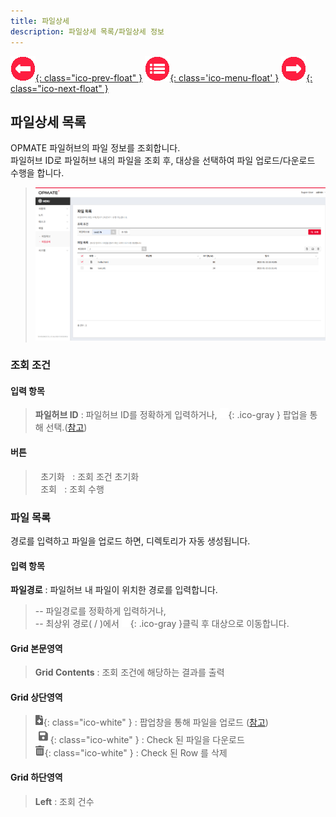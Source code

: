 ```yaml
---
title: 파일상세
description: 파일상세 목록/파일상세 정보
---
```


<link rel="stylesheet" type="text/css" href="../css/opme.css">

<!-- Defined -->
[file-lst]: img/file-lst.png
[ico-search]: img/icon/ico-search.png
[ico-del]: img/icon/ico-del.png
[ico-upload]: img/icon/ico-add.png
[ico-download]: img/icon/ico-save.png
[popup-filehub]: PopupFileHub.md
[popup-fileupload]: PopupFileUpload.md

<!-- Floating Menu -->
[prev]: FileHub.html "파일허브"
[menu]: index.html "목차"
[next]: AccessKey.html "엑세스키"
[ico-prev]: img/icon/ico-prev.png
[ico-menu]: img/icon/ico-menu.png
[ico-next]: img/icon/ico-next.png
[![이전][ico-prev]{: class="ico-prev-float" }][prev]
[![목차][ico-menu]{: class='ico-menu-float' }][menu]
[![다음][ico-next]{: class="ico-next-float" }][next]


## 파일상세 목록
OPMATE 파일허브의 파일 정보를 조회합니다.  
파일허브 ID로 파일허브 내의 파일을 조회 후, 대상을 선택하여 파일 업로드/다운로드 수행을 합니다.  


> ![파일상세 목록][file-lst]

### 조회 조건

#### 입력 항목
>**파일허브 ID** : 파일허브 ID를 정확하게 입력하거나, ![파일허브 조회][ico-search]{: .ico-gray } 팝업을 통해 선택.([참고][popup-filehub])  

#### 버튼
> <kbd class="btn-gray">&nbsp;초기화&nbsp;</kbd> : 조회 조건 초기화  
> <kbd class="btn-red">&nbsp;조회&nbsp;</kbd> : 조회 수행  
 
### 파일 목록
경로를 입력하고 파일을 업로드 하면, 디렉토리가 자동 생성됩니다.  

#### 입력 항목
**파일경로** : 파일허브 내 파일이 위치한 경로를 입력합니다.    
> -- 파일경로를 정확하게 입력하거나,   
> -- 최상위 경로( / )에서 ![파일경로 조회][ico-search]{: .ico-gray }클릭 후 대상으로 이동합니다.

#### Grid 본문영역
> **Grid Contents** : 조회 조건에 해당하는 결과를 출력    
 
#### Grid 상단영역  
> ![업로드][ico-upload]{: class="ico-white" } : 팝업창을 통해 파일을 업로드 ([참고][popup-fileupload])  
> ![다운로드][ico-download]{: class="ico-white" } : Check 된 파일을 다운로드   
> ![삭제][ico-del]{: class="ico-white" } : Check 된 Row 를 삭제
 
#### Grid 하단영역
> **Left** : 조회 건수  

